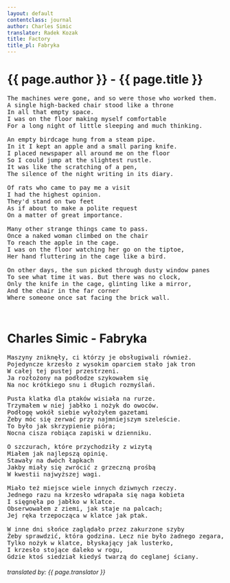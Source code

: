 ```yaml
---
layout: default
contentclass: journal
author: Charles Simic
translator: Radek Kozak
title: Factory
title_pl: Fabryka
---
```


<h1 class="poem-title">{{ page.author }} - {{ page.title }}</h1>

<pre class="poem">
The machines were gone, and so were those who worked them.
A single high-backed chair stood like a throne
In all that empty space.
I was on the floor making myself comfortable
For a long night of little sleeping and much thinking.

An empty birdcage hung from a steam pipe.
In it I kept an apple and a small paring knife.
I placed newspaper all around me on the floor
So I could jump at the slightest rustle.
It was like the scratching of a pen,
The silence of the night writing in its diary.

Of rats who came to pay me a visit
I had the highest opinion.
They'd stand on two feet
As if about to make a polite request
On a matter of great importance.

Many other strange things came to pass.
Once a naked woman climbed on the chair
To reach the apple in the cage.
I was on the floor watching her go on the tiptoe,
Her hand fluttering in the cage like a bird.

On other days, the sun picked through dusty window panes
To see what time it was. But there was no clock,
Only the knife in the cage, glinting like a mirror,
And the chair in the far corner
Where someone once sat facing the brick wall.
</pre>
<br/>
<h1 id="pl" class="poem-title">Charles Simic - Fabryka</h1>

<pre class="poem">
Maszyny zniknęły, ci którzy je obsługiwali również.
Pojedyncze krzesło z wysokim oparciem stało jak tron
W całej tej pustej przestrzeni.
Ja rozłożony na podłodze szykowałem się
Na noc krótkiego snu i długich rozmyślań.

Pusta klatka dla ptaków wisiała na rurze.
Trzymałem w niej jabłko i nożyk do owoców.
Podłogę wokół siebie wyłożyłem gazetami
Żeby móc się zerwać przy najmniejszym szeleście.
To było jak skrzypienie pióra;
Nocna cisza robiąca zapiski w dzienniku.

O szczurach, które przychodziły z wizytą
Miałem jak najlepszą opinię.
Stawały na dwóch łapkach
Jakby miały się zwrócić z grzeczną prośbą
W kwestii najwyższej wagi.

Miało też miejsce wiele innych dziwnych rzeczy.
Jednego razu na krzesło wdrapała się naga kobieta
I sięgnęła po jabłko w klatce.
Obserwowałem z ziemi, jak staje na palcach;
Jej ręka trzepocząca w klatce jak ptak.

W inne dni słońce zaglądało przez zakurzone szyby
Żeby sprawdzić, która godzina. Lecz nie było żadnego zegara,
Tylko nożyk w klatce, błyskający jak lusterko,
I krzesło stojące daleko w rogu,
Gdzie ktoś siedział kiedyś twarzą do ceglanej ściany.
</pre>

<h6 class="poem">translated by: {{ page.translator }}</h6>
